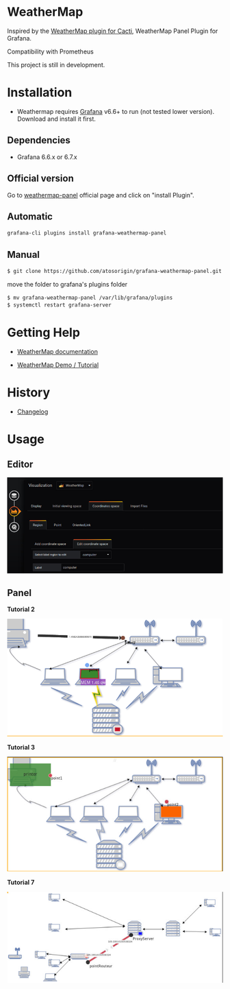 # WeatherMap

Inspired by the [WeatherMap plugin for Cacti](https://www.network-weathermap.com/), WeatherMap Panel Plugin for Grafana.

Compatibility with  Prometheus

This project is still in development.

# Installation

* Weathermap requires [Grafana](https://www.grafana.com/) v6.6+ to run (not tested lower version). Download and install it first.

## Dependencies

- Grafana 6.6.x or 6.7.x


## Official version

Go to [weathermap-panel](https://grafana.com/plugins/grafana-weathermap-panel) official page and click on "install Plugin".


## Automatic

```sh
grafana-cli plugins install grafana-weathermap-panel
```

## Manual

```sh
$ git clone https://github.com/atosorigin/grafana-weathermap-panel.git
```

move the folder to grafana's plugins folder

```sh
$ mv grafana-weathermap-panel /var/lib/grafana/plugins
$ systemctl restart grafana-server
```

# Getting Help

* [WeatherMap documentation](https://github.com/atosorigin/grafana-weathermap-panel/tree/master/docs)

* [WeatherMap Demo / Tutorial](https://github.com/atosorigin/grafana-weathermap-panel/tree/master/docs/EN/demo)


# History

* [Changelog](https://github.com/atosorigin/grafana-weathermap-panel/blob/master/CHANGELOG.md)


# Usage

## Editor

![editor](docs/screenshots/editor/editor.jpg)

## Panel

**Tutorial 2**

![demo2](docs/screenshots/demo/demo2.png)

**Tutorial 3**

![demo3](docs/screenshots/demo/demo3.jpg)

**Tutorial 7**

![demo7](docs/screenshots/demo/demo7.jpg)
